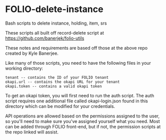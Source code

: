 # FOLIO-delete-instance
Bash scripts to delete instance, holding, item, srs

These scripts all built off record-delete script at https://github.com/banerjek/folio-utils 

These notes and requirements are based off those at the above repo created by Kyle Banerjee.

Like many of those scripts, you need to have the following files in your working directory:

    tenant -- contains the ID of your FOLIO tenant
    okapi.url -- contains the okapi URL for your tenant
    okapi.token -- contains a valid okapi token

To get an okapi token, you will first need to run the auth script. The auth script requires one additional file called okapi-login.json found in this directory which can be modified for your credentials.

API operations are allowed based on the permissions assigned to the user, so you'll need to make sure you've assigned yourself what you need. Most can be added through FOLIO front-end, but if not, the permission scripts at the repo linked will assist. 

